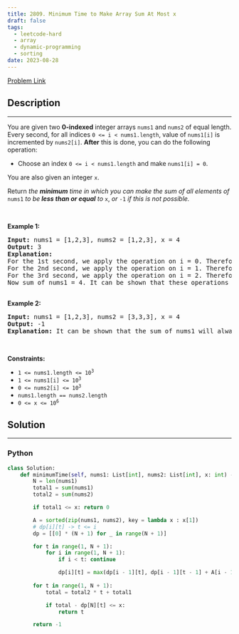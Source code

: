 ```yaml
---
title: 2809. Minimum Time to Make Array Sum At Most x
draft: false
tags: 
  - leetcode-hard
  - array
  - dynamic-programming
  - sorting
date: 2023-08-28
---
```


[Problem Link](https://leetcode.com/problems/minimum-time-to-make-array-sum-at-most-x/)

## Description

---
<p>You are given two <strong>0-indexed</strong> integer arrays <code>nums1</code> and <code>nums2</code> of equal length. Every second, for all indices <code>0 &lt;= i &lt; nums1.length</code>, value of <code>nums1[i]</code> is incremented by <code>nums2[i]</code>. <strong>After</strong> this is done, you can do the following operation:</p>

<ul>
	<li>Choose an index <code>0 &lt;= i &lt; nums1.length</code> and make <code>nums1[i] = 0</code>.</li>
</ul>

<p>You are also given an integer <code>x</code>.</p>

<p>Return <em>the <strong>minimum</strong> time in which you can make the sum of all elements of </em><code>nums1</code><em> to be<strong> less than or equal</strong> to </em><code>x</code>, <em>or </em><code>-1</code><em> if this is not possible.</em></p>

<p>&nbsp;</p>
<p><strong class="example">Example 1:</strong></p>

<pre>
<strong>Input:</strong> nums1 = [1,2,3], nums2 = [1,2,3], x = 4
<strong>Output:</strong> 3
<strong>Explanation:</strong> 
For the 1st second, we apply the operation on i = 0. Therefore nums1 = [0,2+2,3+3] = [0,4,6]. 
For the 2nd second, we apply the operation on i = 1. Therefore nums1 = [0+1,0,6+3] = [1,0,9]. 
For the 3rd second, we apply the operation on i = 2. Therefore nums1 = [1+1,0+2,0] = [2,2,0]. 
Now sum of nums1 = 4. It can be shown that these operations are optimal, so we return 3.

</pre>

<p><strong class="example">Example 2:</strong></p>

<pre>
<strong>Input:</strong> nums1 = [1,2,3], nums2 = [3,3,3], x = 4
<strong>Output:</strong> -1
<strong>Explanation:</strong> It can be shown that the sum of nums1 will always be greater than x, no matter which operations are performed.
</pre>

<p>&nbsp;</p>
<p><strong>Constraints:</strong></p>

<ul>
	<li><code><font face="monospace">1 &lt;= nums1.length &lt;= 10<sup>3</sup></font></code></li>
	<li><code>1 &lt;= nums1[i] &lt;= 10<sup>3</sup></code></li>
	<li><code>0 &lt;= nums2[i] &lt;= 10<sup>3</sup></code></li>
	<li><code>nums1.length == nums2.length</code></li>
	<li><code>0 &lt;= x &lt;= 10<sup>6</sup></code></li>
</ul>


## Solution

---
### Python
``` py title='minimum-time-to-make-array-sum-at-most-x'
class Solution:
    def minimumTime(self, nums1: List[int], nums2: List[int], x: int) -> int:
        N = len(nums1)
        total1 = sum(nums1)
        total2 = sum(nums2)

        if total1 <= x: return 0

        A = sorted(zip(nums1, nums2), key = lambda x : x[1])
        # dp[i][t] -> t <= i
        dp = [[0] * (N + 1) for _ in range(N + 1)]

        for t in range(1, N + 1):
            for i in range(1, N + 1):
                if i < t: continue

                dp[i][t] = max(dp[i - 1][t], dp[i - 1][t - 1] + A[i - 1][1] * t + A[i - 1][0])
        
        for t in range(1, N + 1):
            total = total2 * t + total1

            if total - dp[N][t] <= x:
                return t

        return -1
```

